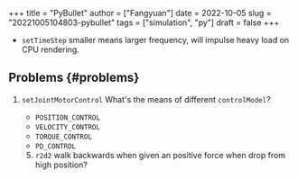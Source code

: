 +++
title = "PyBullet"
author = ["Fangyuan"]
date = 2022-10-05
slug = "20221005104803-pybullet"
tags = ["simulation", "py"]
draft = false
+++

-   `setTimeStep` smaller means larger frequency, will impulse heavy load on CPU rendering.


## Problems {#problems}

1.  `setJointMotorControl` What's the means of different `controlModel`?

    -   `POSITION_CONTROL`
    -   `VELOCITY_CONTROL`
    -   `TORQUE_CONTROL`
    -   `PD_CONTROL`

    <!--listend-->

    5.  `r2d2` walk backwards when given an positive force when drop from high position?
